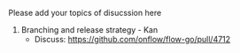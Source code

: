 Please add your topics of disucssion here

1. Branching and release strategy - Kan
   - Discuss: https://github.com/onflow/flow-go/pull/4712
